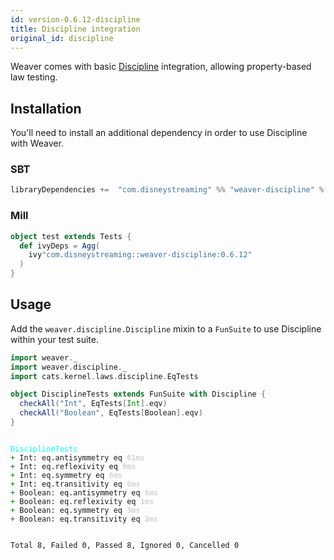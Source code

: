 ```yaml
---
id: version-0.6.12-discipline
title: Discipline integration
original_id: discipline
---
```


Weaver comes with basic [Discipline](https://github.com/typelevel/discipline) integration, allowing property-based law testing.

## Installation

You'll need to install an additional dependency in order to use Discipline with Weaver.

### SBT
```scala
libraryDependencies +=  "com.disneystreaming" %% "weaver-discipline" % "0.6.12" % Test
```

### Mill
```scala
object test extends Tests {
  def ivyDeps = Agg(
    ivy"com.disneystreaming::weaver-discipline:0.6.12"
  )
}
```

## Usage

Add the `weaver.discipline.Discipline` mixin to a `FunSuite` to use Discipline within your test suite.

```scala
import weaver._
import weaver.discipline._
import cats.kernel.laws.discipline.EqTests

object DisciplineTests extends FunSuite with Discipline {
  checkAll("Int", EqTests[Int].eqv)
  checkAll("Boolean", EqTests[Boolean].eqv)
}
```

<div class='terminal'><pre><code class = 'nohighlight'>
<span style='color: cyan'>DisciplineTests</span>
<span style='color: green'>+&nbsp;</span>Int:&nbsp;eq.antisymmetry&nbsp;eq&nbsp;<span style='color: lightgray'><b>61ms</span></b>
<span style='color: green'>+&nbsp;</span>Int:&nbsp;eq.reflexivity&nbsp;eq&nbsp;<span style='color: lightgray'><b>9ms</span></b>
<span style='color: green'>+&nbsp;</span>Int:&nbsp;eq.symmetry&nbsp;eq&nbsp;<span style='color: lightgray'><b>6ms</span></b>
<span style='color: green'>+&nbsp;</span>Int:&nbsp;eq.transitivity&nbsp;eq&nbsp;<span style='color: lightgray'><b>6ms</span></b>
<span style='color: green'>+&nbsp;</span>Boolean:&nbsp;eq.antisymmetry&nbsp;eq&nbsp;<span style='color: lightgray'><b>6ms</span></b>
<span style='color: green'>+&nbsp;</span>Boolean:&nbsp;eq.reflexivity&nbsp;eq&nbsp;<span style='color: lightgray'><b>1ms</span></b>
<span style='color: green'>+&nbsp;</span>Boolean:&nbsp;eq.symmetry&nbsp;eq&nbsp;<span style='color: lightgray'><b>3ms</span></b>
<span style='color: green'>+&nbsp;</span>Boolean:&nbsp;eq.transitivity&nbsp;eq&nbsp;<span style='color: lightgray'><b>3ms</span></b>

Total&nbsp;8,&nbsp;Failed&nbsp;0,&nbsp;Passed&nbsp;8,&nbsp;Ignored&nbsp;0,&nbsp;Cancelled&nbsp;0
</code></pre></div>
